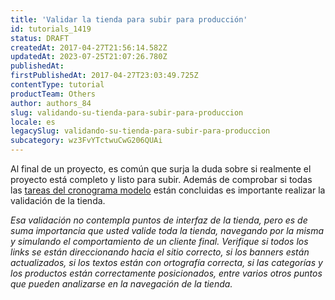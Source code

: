 ```yaml
---
title: 'Validar la tienda para subir para producción'
id: tutorials_1419
status: DRAFT
createdAt: 2017-04-27T21:56:14.582Z
updatedAt: 2023-07-25T21:07:26.780Z
publishedAt: 
firstPublishedAt: 2017-04-27T23:03:49.725Z
contentType: tutorial
productTeam: Others
author: authors_84
slug: validando-su-tienda-para-subir-para-produccion
locale: es
legacySlug: validando-su-tienda-para-subir-para-produccion
subcategory: wz3FvYTctwuCwG206QUAi
---
```


Al final de un proyecto, es común que surja la duda sobre si realmente el proyecto está completo y listo para subir. Además de comprobar si todas las [tareas del cronograma modelo](/es/tutorial/cronograma-de-tarea) están concluidas es importante realizar la validación de la tienda.

_Esa validación no contempla puntos de interfaz de la tienda, pero es de suma importancia que usted valide toda la tienda, navegando por la misma y simulando el comportamiento de un cliente final. Verifique si todos los links se están direccionando hacia el sitio correcto, si los banners están actualizados, si los textos están con ortografía correcta, si las categorías y los productos están correctamente posicionados, entre varios otros puntos que pueden analizarse en la navegación de la tienda._
